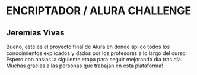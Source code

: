 # ENCRIPTADOR / ALURA CHALLENGE 

## Jeremias Vivas 

Bueno, este es el proyecto final de Alura en donde aplico todos los conocimientos explicados y dados por los profesores a lo largo del curso. Espero con ansias la siguiente etapa para seguir mejorando día tras día. 
Muchas gracias a las personas que trabajan en esta plataforma! 

